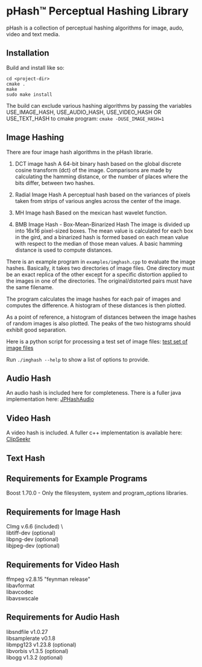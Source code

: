 # pHash&trade; Perceptual Hashing Library

pHash is a collection of perceptual hashing algorithms for image,
audo, video and text media.  

## Installation

Build and install like so:

```
cd <project-dir>
cmake .
make
sudo make install
```

The build can exclude various hashing algorithms by passing
the variables USE_IMAGE_HASH, USE_AUDIO_HASH, USE_VIDEO_HASH
OR USE_TEXT_HASH to cmake program: `cmake -DUSE_IMAGE_HASH=1`


## Image Hashing

There are four image hash algorithms in the pHash librarie.

1. DCT image hash
   A 64-bit binary hash based on the global discrete cosine transform (dct)
   of the image.  Comparisons are made by calculating the hamming distance,
   or the number of places where the bits differ, between two hashes.

2. Radial Image Hash
   A perceptual hash based on the variances of pixels taken from strips of
   various angles across the center of the image.
   
3. MH Image hash
   Based on the mexican hast wavelet function.
   
4. BMB Image Hash - Box-Mean-Binarized Hash
   The image is divided up into 16x16 pixel-sized boxes.  The
   mean value is calculated for each box in the gird, and a binarized
   hash is formed based on each mean value with respect to the median
   of those mean values. A basic hamming distance is used to compute
   distances.

There is an example program in `examples/imghash.cpp` to evaluate the
image hashes. Basically, it takes two directories of image files.  One
directory must be an exact replica of the other except for a specific
distortion applied to the images in one of the directories.  The
original/distorted pairs must have the same filename.

The program calculates the image hashes for each pair of images and
computes the difference.  A histogram of these distances is then plotted.

As a point of reference, a histogram of distances between the image
hashes of random images is also plotted.  The peaks of the two histograms
should exhibit good separation.

Here is a python script for processing a test set of image files:
[test set of image files](https://github.com/starkdg/pyConvnetPhash/blob/master/preprocess_image_files.py)


Run `./imghash --help` to show a list of options to provide.



## Audio Hash

An audio hash is included here for completeness.  There is a fuller java
implementation here: [JPHashAudio](https://github.com/starkdg/JPhashAudio)

## Video Hash

A video hash is included.  A fuller c++ implementation is available
here: [ClipSeekr](https://github.com/starkdg/clipseekr)

## Text Hash




## Requirements for Example Programs

Boost 1.70.0 - Only the filesystem, system and program_options libraries.


## Requirements for Image Hash

CImg v.6.6 (included) \   
libtiff-dev (optional) \
libpng-dev (optional) \
libjpeg-dev (optional)


## Requirements for Video Hash

ffmpeg v2.8.15 "feynman release" \
  libavformat \
  libavcodec \
  libavswscale

## Requirements for Audio Hash

libsndfile v1.0.27 \
libsamplerate v0.1.8 \
libmpg123 v1.23.8 (optional) \
libvorbis v1.3.5 (optional) \
libogg v1.3.2 (optional)

